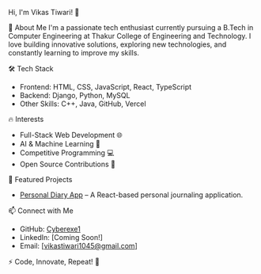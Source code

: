  Hi, I'm Vikas Tiwari! 👋

 🚀 About Me
I'm a passionate tech enthusiast currently pursuing a B.Tech in Computer Engineering at Thakur College of Engineering and Technology. I love building innovative solutions, exploring new technologies, and constantly learning to improve my skills.

 🛠️ Tech Stack
- Frontend: HTML, CSS, JavaScript, React, TypeScript
- Backend: Django, Python, MySQL
- Other Skills: C++, Java, GitHub, Vercel

 🔥 Interests
- Full-Stack Web Development 🌐
- AI & Machine Learning 🤖
- Competitive Programming 💻
- Open Source Contributions 🚀

 📌 Featured Projects

- [Personal Diary App](https://github.com/Cyberexe1) – A React-based personal journaling application.

 📫 Connect with Me
- GitHub: [Cyberexe1](https://github.com/Cyberexe1)
- LinkedIn: [Coming Soon!]
- Email: [vikastiwari1045@gmail.com]

⚡ Code, Innovate, Repeat! 🚀


